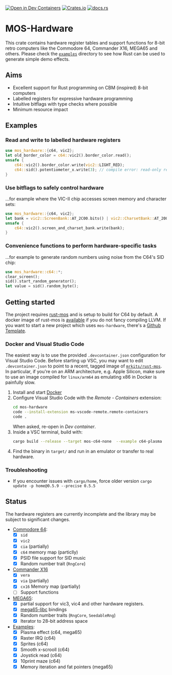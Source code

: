 [![Open in Dev Containers](https://img.shields.io/static/v1?label=Dev%20Containers&message=Open&color=blue&logo=visualstudiocode)](https://vscode.dev/redirect?url=vscode://ms-vscode-remote.remote-containers/cloneInVolume?url=https://github.com/mlund/mos-hardware)
[![Crates.io](https://img.shields.io/crates/v/mos-hardware)](https://crates.io/crates/mos-hardware)
[![docs.rs](https://img.shields.io/docsrs/mos-hardware)](https://docs.rs/mos-hardware/latest/mos_hardware)

# MOS-Hardware

This crate contains hardware register tables and support functions for
8-bit retro computers like the Commodore 64, Commander X16, MEGA65 and others.
Please check the [`examples`](https://github.com/mlund/mos-hardware/tree/main/examples)
directory to see how Rust can be used to generate simple demo effects.

## Aims

- Excellent support for Rust programming on CBM (inspired) 8-bit computers
- Labelled registers for expressive hardware programming
- Intuitive bitflags with type checks where possible
- Minimum resource impact

## Examples

### Read and write to labelled hardware registers

~~~ rust
use mos_hardware::{c64, vic2};
let old_border_color = c64::vic2().border_color.read();
unsafe {
    c64::vic2().border_color.write(vic2::LIGHT_RED);
    c64::sid().potentiometer_x.write(3); // compile error: read-only register
}
~~~

### Use bitflags to safely control hardware

...for example where the VIC-II chip accesses screen memory and character sets:

~~~ rust
use mos_hardware::{c64, vic2};
let bank = vic2::ScreenBank::AT_2C00.bits() | vic2::CharsetBank::AT_2000.bits();
unsafe {
    c64::vic2().screen_and_charset_bank.write(bank);
}
~~~

### Convenience functions to perform hardware-specific tasks

...for example to generate random numbers using noise from the C64's SID chip:

~~~ rust
use mos_hardware::c64::*;
clear_screen();
sid().start_random_generator();
let value = sid().random_byte();
~~~

## Getting started

The project requires [rust-mos](https://github.com/mrk-its/rust-mos) and
is setup to build for C64 by default.
A docker image of rust-mos is [available](https://hub.docker.com/r/mrkits/rust-mos) if you
do not fancy compiling LLVM.
If you want to start a new project which uses `mos-hardware`, there's a
[Github Template](https://github.com/mlund/mos-hardware-template).

### Docker and Visual Studio Code

The easiest way is to use the provided `.devcontainer.json` configuration for Visual Studio Code.
Before starting up VSC, you may want to edit `.devcontainer.json` to point to a recent, tagged image of
[`mrkits/rust-mos`](https://hub.docker.com/r/mrkits/rust-mos/tags).
In particular, if you're on an ARM architecture, e.g. Apple Silicon, make sure to use an image compiled for
`linux/arm64` as emulating x86 in Docker is painfully slow.

1. Install and start [Docker](https://www.docker.com/products/docker-desktop/)
2. Configure Visual Studio Code with the _Remote - Containers_ extension:
   ~~~ bash
   cd mos-hardware
   code --install-extension ms-vscode-remote.remote-containers
   code .
   ~~~
   When asked, re-open in _Dev container_.
3. Inside a VSC terminal, build with:
   ~~~ bash
   cargo build --release --target mos-c64-none  --example c64-plasma
   ~~~
4. Find the binary in `target/` and run in an emulator or transfer to real hardware.

### Troubleshooting

- If you encounter issues with `cargo/home`, force older version `cargo update -p home@0.5.9 --precise 0.5.5`

## Status

The hardware registers are currently incomplete and the library may
be subject to significant changes.

- [Commodore 64](https://www.c64-wiki.com/wiki/C64):
  - [x] `sid`
  - [x] `vic2`
  - [x] `cia` (partially)
  - [x] `c64` memory map (particlly)
  - [x] PSID file support for SID music
  - [x] Random number trait (`RngCore`)
- [Commander X16](https://www.commanderx16.com)
  - [x] `vera`
  - [x] `via` (partially)
  - [x] `cx16` Memory map (partially)
  - [ ] Support functions
- [MEGA65](https://mega65.org):
  - [x] partial support for vic3, vic4 and other hardware registers.
  - [x] [mega65-libc](https://github.com/MEGA65/mega65-libc) bindings
  - [x] Random number traits (`RngCore`, `SeedableRng`)
  - [x] Iterator to 28-bit address space
- [Examples](https://github.com/mlund/mos-hardware/tree/main/examples):
  - [x] Plasma effect (c64, mega65)
  - [x] Raster IRQ (c64)
  - [x] Sprites (c64)
  - [x] Smooth x-scrooll (c64)
  - [x] Joystick read (c64)
  - [x] 10print maze (c64)
  - [x] Memory iteration and fat pointers (mega65)
